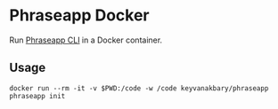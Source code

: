 # Phraseapp Docker

Run [Phraseapp CLI](https://phrase.com/cli) in a Docker container.

## Usage

    docker run --rm -it -v $PWD:/code -w /code keyvanakbary/phraseapp phraseapp init
